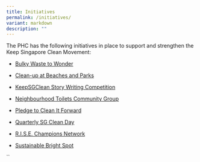 ```yaml
---
title: Initiatives
permalink: /initiatives/
variant: markdown
description: ""
---
```

<p>The PHC has the following initiatives in place to support and strengthen
the Keep Singapore Clean Movement:&nbsp;</p>
<ul data-tight="true" class="tight">
<li>
<p><a href="/initiatives/bwtw">Bulky Waste to Wonder</a>
</p>
</li>
<li>
<p><a href="/initiatives/beachcleanup">Clean-up at Beaches and Parks</a>
</p>
</li>
<li>
<p><a href="/initiatives/story-writing-competition">KeepSGClean Story Writing Competition</a>
</p>
</li>
<li>
<p><a href="/initiatives/NTCG">Neighbourhood Toilets Community Group</a>
</p>
</li>
<li>
<p><a href="/resources/Pledge">Pledge to Clean It Forward</a>
</p>
</li>
<li>
<p><a href="/initiatives/sgcleanday">Quarterly SG Clean Day</a>
</p>
</li>
<li>
<p><a href="/initiatives/rise">R.I.S.E. Champions Network</a>
</p>
</li>
<li>
<p><a href="/initiatives/sustainable-bright-spot">Sustainable Bright Spot</a>&nbsp;</p>
</li>
</ul>
<p></p>``